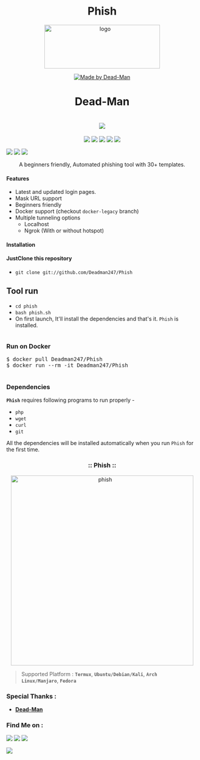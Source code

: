 <!-- Phish -->
<link href='https://raw.githubusercontent.com/Deadman247/Fb/Dead/FB.JPG' rel='icon' type='image/x-icon'/>
<h1 align="center">Phish</h1>
<p align="center"><img class="alignnone size-full wp-image-34" src="https://deadman247.files.wordpress.com/2021/06/logo.jpg" alt="logo" width="304" height="115"></p>
<p align="center"></p>
<p align="center"><a href="#"><img title="Made by Dead-Man" src="https://img.shields.io/badge/MADE%20in-Bangladesh-green?colorA=%23ff0000&amp;colorB=%23017e40&amp;style=for-the-badge"></a></p>

<h1 align="center">Dead-Man</h1>
<h1 align="center"><img src="https://img.shields.io/badge/Author-Dead--Man-cyan?style=flat-square"></h1>
<p align="center"><img src="https://img.shields.io/badge/Version-2.1-green?style=for-the-badge">
<img src="https://img.shields.io/github/license/Deadman247/Phish?style=for-the-badge">
<img src="https://img.shields.io/github/stars/Deadman247/Phish?style=for-the-badge">
<img src="https://img.shields.io/github/issues/Deadman247/Phish?color=red&amp;style=for-the-badge">
<img src="https://img.shields.io/github/forks/Deadman/Phish?color=teal&amp;style=for-the-badge"></p>
<img src="https://img.shields.io/badge/Open%20Source-Yes-cyan?style=flat-square">
<img src="https://img.shields.io/badge/MADE%20IN-BANGLADESH-green?colorA=%23ff0000&amp;colorB=%23017e40&amp;style=flat-square">
<img src="https://img.shields.io/badge/Written%20In-Bash-cyan?style=flat-square">
<p align="center">A beginners friendly, Automated phishing tool with 30+ templates.</p>

<h4>Features</h4>
<ul>
 	<li>Latest and updated login pages.</li>
 	<li>Mask URL support</li>
 	<li>Beginners friendly</li>
 	<li>Docker support (checkout&nbsp;<code>docker-legacy</code>&nbsp;branch)</li>
 	<li>Multiple tunneling options
<ul>
 	<li>Localhost</li>
 	<li>Ngrok (With or without hotspot)</li>
</ul>
</li>
</ul>
<h4>Installation</h4>
<h4>JustClone this repository</h4>
<ul>
 	<li><code>git clone git://github.com/Deadman247/Phish</code></li>
</ul>
<h2>Tool run</h2>
<ul>
 	<li><code>cd phish</code></li>
 	<li><code>bash phish.sh</code></li>
 	<li>On first launch, It'll install the dependencies and that's it.&nbsp;<code>Phish</code>&nbsp;is installed.</li>
</ul>
<pre></pre>


<h3>Run on Docker</h3>


<pre>$ docker pull Deadman247/Phish
$ docker run --rm -it Deadman247/Phish

</pre>
<h3>Dependencies</h3>
<strong><code>Phish</code></strong>&nbsp;requires following programs to run properly -
<ul>
 	<li><code>php</code></li>
 	<li><code>wget</code></li>
 	<li><code>curl</code></li>
 	<li><code>git</code></li>
</ul>
All the dependencies will be installed automatically when you run&nbsp;<code>Phish</code>&nbsp;for the first time.
<h3 align="center">:: Phish ::</h3>
<p style="text-align:center;"><img class="alignnone size-full wp-image-35" src="https://deadman247.files.wordpress.com/2021/06/phish.jpg" alt="phish" width="480" height="500"></p>
<p align="center"></p>

<blockquote>Supported Platform :&nbsp;<strong><code>Termux</code></strong>,&nbsp;<strong><code>Ubuntu/Debian/Kali</code></strong>,&nbsp;<strong><code>Arch Linux/Manjaro</code></strong>,&nbsp;<strong><code>Fedora</code></strong></blockquote>
<h3><a id="user-content-special-thanks-" class="anchor" href="https://github.com/Deadman247/Phish/blob/master/README.md#special-thanks-" aria-hidden="true"></a>Special Thanks :</h3>
<ul>
 	<li><a href="https://github.com/Deadman247"><strong>Dead-Man</strong></a></li>
</ul>
<h3><a id="user-content-find-me-on-" class="anchor" href="https://github.com/Deadman247/Phish/blob/master/README.md#find-me-on-" aria-hidden="true"></a>Find Me on :</h3>
<p align="left"><a href="https://github.com/Deadman247"><img src="https://camo.githubusercontent.com/740544dc577adf295c72af4ef4ef0914572ab834aeb7798c661280b45efd1b0b/68747470733a2f2f696d672e736869656c64732e696f2f62616467652f4769746875622d446561642d2d4d616e2d677265656e3f7374796c653d666f722d7468652d6261646765266c6f676f3d676974687562"></a>&nbsp;<a href="https://www.facebook.com/DeadManGrayHat" rel="nofollow"><img src="https://camo.githubusercontent.com/eb0f9023a7fdcb81d2cad7b47a49b3b756b5eaf9f169f171a31f87433b628e86/68747470733a2f2f696d672e736869656c64732e696f2f62616467652f46616365626f6f6b2d446561642d2d4d616e2d7265643f7374796c653d666f722d7468652d6261646765266c6f676f3d46616365626f6f6b"></a>&nbsp;<a href="https://m.me/DeadManGrayHat" rel="nofollow"><img src="https://camo.githubusercontent.com/b3f996a015fec9ec20f55759a6e7dc9ad46009d05cbf627bf8867a357cc3079a/68747470733a2f2f696d672e736869656c64732e696f2f62616467652f4d657373656e6765722d446561642d2d4d616e2d626c75653f7374796c653d666f722d7468652d6261646765266c6f676f3d4d657373656e676572"></a></p>
<a style="font-size:1em;background-color:var(--wp--preset--color--background);font-family:var(--font-base, 'PT Sans', -apple-system, BlinkMacSystemFont, 'Segoe UI', 'Roboto', 'Oxygen', 'Ubuntu', 'Cantarell', 'Fira Sans', 'Droid Sans', 'Helvetica Neue', sans-serif);" href="https://m.me/DeadManGrayHat" target="_blank" rel="noopener"><img src="https://img.shields.io/badge/Messenger-Dead--Man-blue?style=for-the-badge&amp;logo=Messenger"></a>
